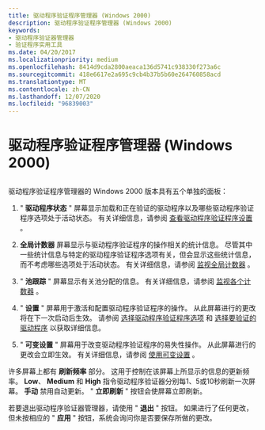 ```yaml
---
title: 驱动程序验证程序管理器 (Windows 2000)
description: 驱动程序验证程序管理器 (Windows 2000)
keywords:
- 驱动程序验证器管理器
- 验证程序实用工具
ms.date: 04/20/2017
ms.localizationpriority: medium
ms.openlocfilehash: 8414d9cda2800aeaca136d5741c938330f273a6c
ms.sourcegitcommit: 418e6617e2a695c9cb4b37b5b60e264760858acd
ms.translationtype: MT
ms.contentlocale: zh-CN
ms.lasthandoff: 12/07/2020
ms.locfileid: "96839003"
---
```

# <a name="driver-verifier-manager-windows-2000"></a>驱动程序验证程序管理器 (Windows 2000)


## <span id="ddk_driver_verifier_manager_windows_2000__tools"></span><span id="DDK_DRIVER_VERIFIER_MANAGER_WINDOWS_2000__TOOLS"></span>


驱动程序验证程序管理器的 Windows 2000 版本具有五个单独的面板：

1.  " **驱动程序状态** " 屏幕显示加载和正在验证的驱动程序以及哪些驱动程序验证程序选项处于活动状态。 有关详细信息，请参阅 [查看驱动程序验证程序设置](viewing-driver-verifier-settings.md) 。

2.  **全局计数器** 屏幕显示与驱动程序验证程序的操作相关的统计信息。 尽管其中一些统计信息与特定的驱动程序验证程序选项有关，但会显示这些统计信息，而不考虑哪些选项处于活动状态。 有关详细信息，请参阅 [监视全局计数器](monitoring-global-counters.md) 。

3.  " **池跟踪** " 屏幕显示有关池分配的信息。 有关详细信息，请参阅 [监视各个计数器](monitoring-individual-counters.md) 。

4.  " **设置** " 屏幕用于激活和配置驱动程序验证程序的操作。 从此屏幕进行的更改将在下一次启动后生效。 请参阅 [选择驱动程序验证程序选项](selecting-driver-verifier-options.md) 和 [选择要验证的驱动程序](selecting-drivers-to-be-verified.md) 以获取详细信息。

5.  " **可变设置** " 屏幕用于改变驱动程序验证程序的易失性操作。 从此屏幕进行的更改会立即生效。 有关详细信息，请参阅 [使用可变设置](using-volatile-settings.md) 。

许多屏幕上都有 **刷新频率** 部分。 这用于控制在该屏幕上所显示的信息的更新频率。 **Low**、 **Medium** 和 **High** 指令驱动程序验证器分别每1、5或10秒刷新一次屏幕。 **手动** 禁用自动更新。 " **立即刷新** " 按钮会使屏幕立即刷新。

若要退出驱动程序验证器管理器，请使用 " **退出** " 按钮。 如果进行了任何更改，但未按相应的 " **应用** " 按钮，系统会询问你是否要保存所做的更改。

 

 





